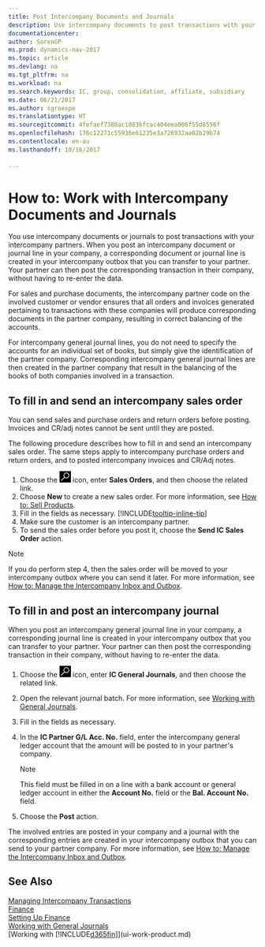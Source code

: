 ```yaml
---
title: Post Intercompany Documents and Journals
description: Use intercompany documents to post transactions with your intercompany partners.
documentationcenter: 
author: SorenGP
ms.prod: dynamics-nav-2017
ms.topic: article
ms.devlang: na
ms.tgt_pltfrm: na
ms.workload: na
ms.search.keywords: IC, group, consolidation, affiliate, subsidiary
ms.date: 06/21/2017
ms.author: sgroespe
ms.translationtype: HT
ms.sourcegitcommit: 4fefaef7380ac10836fcac404eea006f55d8556f
ms.openlocfilehash: 176c12271c55936e61235e3a726932aa02b29b74
ms.contentlocale: en-au
ms.lasthandoff: 10/16/2017

---
```

# <a name="how-to-work-with-intercompany-documents-and-journals"></a>How to: Work with Intercompany Documents and Journals
You use intercompany documents or journals to post transactions with your intercompany partners. When you post an intercompany document or journal line in your company, a corresponding document or journal line is created in your intercompany outbox that you can transfer to your partner. Your partner can then post the corresponding transaction in their company, without having to re-enter the data.

For sales and purchase documents, the intercompany partner code on the involved customer or vendor ensures that all orders and invoices generated pertaining to transactions with these companies will produce corresponding documents in the partner company, resulting in correct balancing of the accounts.

For intercompany general journal lines, you do not need to specify the accounts for an individual set of books, but simply give the identification of the partner company. Corresponding intercompany general journal lines are then created in the partner company that result in the balancing of the books of both companies involved in a transaction.

## <a name="to-fill-in-and-send-an-intercompany-sales-order"></a>To fill in and send an intercompany sales order
You can send sales and purchase orders and return orders before posting. Invoices and CR/adj notes cannot be sent until they are posted.

The following procedure describes how to fill in and send an intercompany sales order. The same steps apply to intercompany purchase orders and return orders, and to posted intercompany invoices and CR/Adj notes.  

1. Choose the ![Search for Page or Report](media/ui-search/search_small.png "Search for Page or Report icon") icon, enter **Sales Orders**, and then choose the related link.  
2. Choose **New** to create a new sales order. For more information, see [How to: Sell Products](sales-how-sell-products.md).  
3. Fill in the fields as necessary. [!INCLUDE[tooltip-inline-tip](includes/tooltip-inline-tip_md.md)]
4. Make sure the customer is an intercompany partner.
5. To send the sales order before you post it, choose the **Send IC Sales Order** action.

> [!NOTE]
> If you do perform step 4, then the sales order will be moved to your intercompany outbox where you can send it later. For more information, see [How to: Manage the Intercompany Inbox and Outbox](intercompany-how-manage-intercompany-inbox.md).

## <a name="to-fill-in-and-post-an-intercompany-journal"></a>To fill in and post an intercompany journal
When you post an intercompany general journal line in your company, a corresponding journal line is created in your intercompany outbox that you can transfer to your partner. Your partner can then post the corresponding transaction in their company, without having to re-enter the data.

1. Choose the ![Search for Page or Report](media/ui-search/search_small.png "Search for Page or Report icon") icon, enter **IC General Journals**, and then choose the related link.  
2. Open the relevant journal batch. For more information, see [Working with General Journals](ui-work-general-journals.md).
3. Fill in the fields as necessary.
4. In the **IC Partner G/L Acc. No.** field, enter the intercompany general ledger account that the amount will be posted to in your partner's company.

    > [!NOTE]
    > This field must be filled in on a line with a bank account or general ledger account in either the **Account No.** field or the **Bal. Account No.** field.  
5. Choose the **Post** action.

The involved entries are posted in your company and a journal with the corresponding entries are created in your intercompany outbox that you can send to your partner company. For more information, see [How to: Manage the Intercompany Inbox and Outbox](intercompany-how-manage-intercompany-inbox.md). 

## <a name="see-also"></a>See Also
[Managing Intercompany Transactions](intercompany-manage.md)  
[Finance](finance.md)  
[Setting Up Finance](finance-setup-finance.md)  
[Working with General Journals](ui-work-general-journals.md)  
[Working with [!INCLUDE[d365fin](includes/d365fin_md.md)]](ui-work-product.md)

